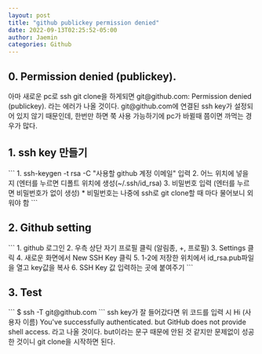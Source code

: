 ```yaml
---
layout: post
title: "github publickey permission denied"
date: 2022-09-13T02:25:52-05:00
author: Jaemin
categories: Github
---
```


<h2>0. Permission denied (publickey).</h2>
아마 새로운 pc로 ssh git clone을 하게되면 git@github.com: Permission denied (publickey). 라는 에러가 나올 것이다.
git@github.com에 연결된 ssh key가 설정되어 있지 않기 때문인데, 한번만 하면 쭉 사용 가능하기에 pc가 바뀔때 쯤이면 까먹는 경우가 많다.

<h2>1. ssh key 만들기</h2>
```
1. ssh-keygen -t rsa -C "사용할 github 계정 이메일" 입력
2. 어느 위치에 넣을 지 (엔터를 누르면 디폴트 위치에 생성(~/.ssh/id_rsa)
3. 비밀번호 입력 (엔터를 누르면 비밀번호가 없이 생성)
    * 비밀번호는 나중에 ssh로 git clone할 때 마다 물어보니 외워야 함
```

<h2>2. Github setting</h2>
```
1. github 로그인
2. 우측 상단 자기 프로필 클릭 (알림종, +, 프로필)
3. Settings 클릭
4. 새로운 화면에서 New SSH Key 클릭
5. 1-2에 저장한 위치에서 id_rsa.pub파일을 열고 key값을 복사
6. SSH Key 값 입력하는 곳에 붙여주기
```

<h2>3. Test</h2>
```
$ ssh -T git@github.com
```
ssh key가 잘 들어갔다면 위 코드를 입력 시
Hi (사용자 이름) You've successfully authenticated. but GitHub does not provide shell access.
라고 나올 것이다. but이라는 문구 때문에 안된 것 같지만 문제없이 성공한 것이니 git clone을 시작하면 된다.

